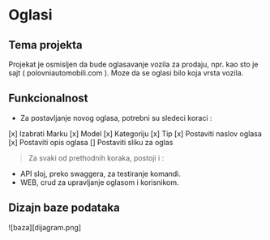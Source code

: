 # Oglasi

## Tema projekta

Projekat je osmisljen da bude oglasavanje vozila za prodaju, npr. kao sto je sajt ( polovniautomobili.com ). Moze da se oglasi bilo koja vrsta vozila.

## Funkcionalnost

* Za postavljanje novog oglasa, potrebni su sledeci koraci :

[x] Izabrati Marku
[x] Model
[x] Kategoriju
[x] Tip 
[x] Postaviti naslov oglasa
[x] Postaviti opis oglasa
[] Postaviti sliku za oglas

> Za svaki od prethodnih koraka, postoji i :

- API sloj, preko swaggera, za testiranje komandi.
- WEB, crud za upravljanje oglasom i korisnikom.

## Dizajn baze podataka

![baza][dijagram.png]
